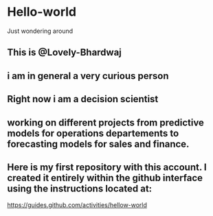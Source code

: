 # Hello-world
Just wondering around
## This is @Lovely-Bhardwaj
## i am in general a very curious person
## Right now i am a decision scientist
## working on different projects from predictive models for operations departements to forecasting models for sales and finance.

## Here is my first repository with this account. I created it entirely within the github interface using the instructions located at:
https://guides.github.com/activities/hellow-world
